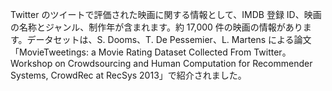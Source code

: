 ﻿Twitter のツイートで評価された映画に関する情報として、IMDB 登録 ID、映画の名称とジャンル、制作年が含まれます。約 17,000 件の映画の情報があります。データセットは、S. Dooms、T. De Pessemier、L. Martens による論文「MovieTweetings: a Movie Rating Dataset Collected From Twitter。Workshop on Crowdsourcing and Human Computation for Recommender Systems, CrowdRec at RecSys 2013」で紹介されました。
<!--HONumber=42-->
